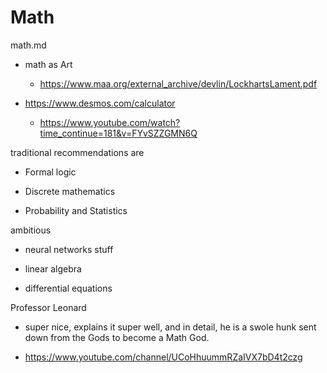 # Math

math.md

*   math as Art

    *   https://www.maa.org/external_archive/devlin/LockhartsLament.pdf

*   https://www.desmos.com/calculator

    *   https://www.youtube.com/watch?time_continue=181&v=FYvSZZGMN6Q


traditional recommendations are

*   Formal logic

*   Discrete mathematics

*   Probability and Statistics

ambitious 

*   neural networks stuff 

*   linear algebra 

*   differential equations



Professor Leonard

*   super nice, explains it super well, and in detail, he is a swole hunk sent down from the Gods to become a Math God.

*   https://www.youtube.com/channel/UCoHhuummRZaIVX7bD4t2czg
